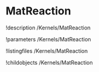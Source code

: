 <!-- MOOSE Documentation Stub: Remove this when content is added. -->

# MatReaction
!description /Kernels/MatReaction

!parameters /Kernels/MatReaction

!listingfiles /Kernels/MatReaction

!childobjects /Kernels/MatReaction
